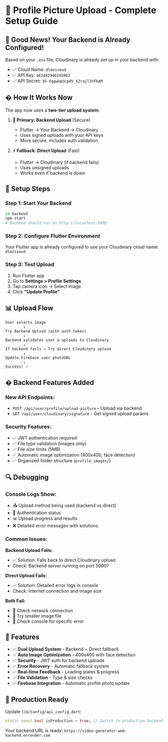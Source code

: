 # 📸 Profile Picture Upload - Complete Setup Guide

## 🎉 **Good News!** Your Backend is Already Configured!

Based on your `.env` file, Cloudinary is already set up in your backend with:
- ✅ Cloud Name: `dlmzsseud`
- ✅ API Key: `463492946245963`
- ✅ API Secret: `3G-VqgwUpUcpOV_k2rajl3YFbAM`

## � **How It Works Now**

The app now uses a **two-tier upload system**:

1. **🔐 Primary: Backend Upload** (Secure)
   - Flutter → Your Backend → Cloudinary
   - Uses signed uploads with your API keys
   - More secure, includes auth validation

2. **⚡ Fallback: Direct Upload** (Fast)
   - Flutter → Cloudinary (if backend fails)
   - Uses unsigned uploads
   - Works even if backend is down

## 🔧 **Setup Steps**

### Step 1: Start Your Backend
```bash
cd backend
npm start
# Backend should run on http://localhost:5000
```

### Step 2: Configure Flutter Environment
Your Flutter app is already configured to use your Cloudinary cloud name: `dlmzsseud`

### Step 3: Test Upload
1. Run Flutter app
2. Go to **Settings > Profile Settings**
3. Tap camera icon → Select image
4. Click **"Update Profile"**

## 📊 **Upload Flow**

```
User selects image
        ↓
Try Backend Upload (with auth token)
        ↓
Backend validates user & uploads to Cloudinary
        ↓
If backend fails → Try direct Cloudinary upload
        ↓
Update Firebase user photoURL
        ↓
Success! ✅
```

## � **Backend Features Added**

### New API Endpoints:
- `POST /api/user/profile/upload-picture` - Upload via backend
- `GET /api/user/cloudinary/signature` - Get signed upload params

### Security Features:
- ✅ JWT authentication required
- ✅ File type validation (images only)
- ✅ File size limits (5MB)
- ✅ Automatic image optimization (400x400, face detection)
- ✅ Organized folder structure (`profile_images/`)

## 🔍 **Debugging**

### Console Logs Show:
- 📤 Upload method being used (backend vs direct)
- 🔐 Authentication status
- 📊 Upload progress and results
- ❌ Detailed error messages with solutions

### Common Issues:

**Backend Upload Fails:**
- ✅ Solution: Falls back to direct Cloudinary upload
- Check: Backend server running on port 5000?

**Direct Upload Fails:**
- ✅ Solution: Detailed error logs in console
- Check: Internet connection and image size

**Both Fail:**
- 🔧 Check network connection
- 🔧 Try smaller image file
- 🔧 Check console for specific error

## 📱 **Features**

- ✅ **Dual Upload System** - Backend + Direct fallback
- ✅ **Auto Image Optimization** - 400x400 with face detection  
- ✅ **Security** - JWT auth for backend uploads
- ✅ **Error Recovery** - Automatic fallback system
- ✅ **Real-time Feedback** - Loading states & progress
- ✅ **File Validation** - Type & size checks
- ✅ **Firebase Integration** - Automatic profile photo update

## 🎯 **Production Ready**

Update `lib/Config/api_config.dart`:
```dart
static const bool isProduction = true; // Switch to production backend
```

Your backend URL is ready: `https://video-generator-web-backend.onrender.com`